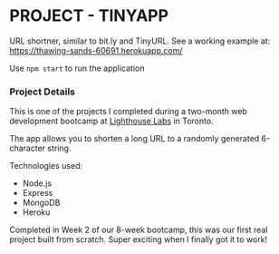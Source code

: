 # PROJECT - TINYAPP

URL shortner, similar to bit.ly and TinyURL. See a working example at: https://thawing-sands-60691.herokuapp.com/

Use `npm start` to run the application

### Project Details
This is one of the projects I completed during a two-month web development bootcamp at [Lighthouse Labs](https://lighthouselabs.ca/about) in Toronto.

The app allows you to shorten a long URL to a randomly generated 6-character string.

Technologies used:
  * Node.js
  * Express
  * MongoDB
  * Heroku

Completed in Week 2 of our 8-week bootcamp, this was our first real project built from scratch. Super exciting when I finally got it to work!
